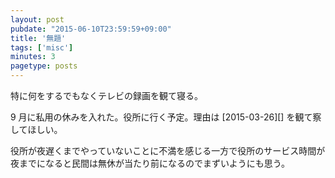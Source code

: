 ```yaml
---
layout: post
pubdate: "2015-06-10T23:59:59+09:00"
title: '無題'
tags: ['misc']
minutes: 3
pagetype: posts
---
```

特に何をするでもなくテレビの録画を観て寝る。

9 月に私用の休みを入れた。役所に行く予定。理由は [2015-03-26][] を観て察してほしい。

役所が夜遅くまでやっていないことに不満を感じる一方で役所のサービス時間が夜までになると民間は無休が当たり前になるのでまずいようにも思う。
